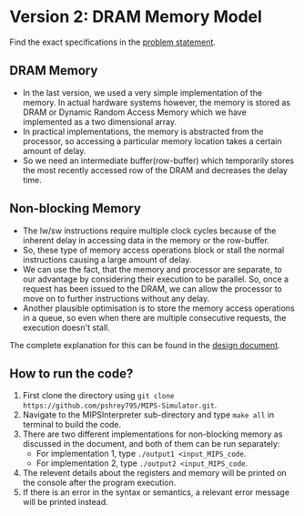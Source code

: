 Version 2: DRAM Memory Model
===

Find the exact specifications in the [problem statement](https://github.com/pshrey795/MIPS-Simulator/blob/main/DRAMMemoryModel/Statement.pdf).

DRAM Memory
---

* In the last version, we used a very simple implementation of the memory. In actual hardware systems however, the memory is stored as DRAM or Dynamic Random Access Memory which we have implemented as a two dimensional array.
* In practical implementations, the memory is abstracted from the processor, so accessing a particular memory location takes a certain amount of delay. 
* So we need an intermediate buffer(row-buffer) which temporarily stores the most recently accessed row of the DRAM and decreases the delay time. 

Non-blocking Memory
---

* The lw/sw instructions require multiple clock cycles because of the inherent delay in accessing data in the memory or the row-buffer.
* So, these type of memory access operations block or stall the normal instructions causing a large amount of delay.
* We can use the fact, that the memory and processor are separate, to our advantage by considering their execution to be parallel. So, once a request has been issued to the DRAM, we can allow the processor to move on to further instructions without any delay.
* Another plausible optimisation is to store the memory access operations in a queue, so even when there are multiple consecutive requests, the execution doesn't stall.

The complete explanation for this can be found in the [design document](https://github.com/pshrey795/MIPS-Simulator/blob/main/DRAMMemoryModel/Design.pdf).

How to run the code?
---
1. First clone the directory using `git clone https://github.com/pshrey795/MIPS-Simulator.git`.
2. Navigate to the MIPSInterpreter sub-directory and type `make all` in terminal to build the code.
3. There are two different implementations for non-blocking memory as discussed in the document, and both of them can be run separately:
   * For implementation 1, type `./output1 <input_MIPS_code`.
   * For implementation 2, type `./output2 <input_MIPS_code`.
4. The relevent details about the registers and memory will be printed on the console after the program execution.
5. If there is an error in the syntax or semantics, a relevant error message will be printed instead.